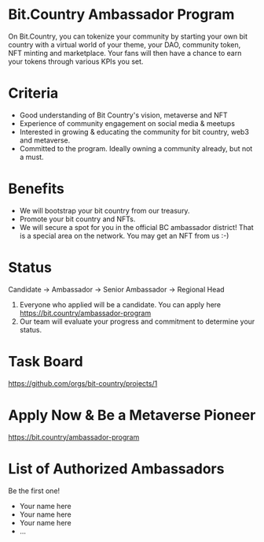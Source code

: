 # Bit.Country Ambassador Program

On Bit.Country, you can tokenize your community by starting your own bit country with a virtual world of your theme, your DAO, community token, NFT minting and marketplace. Your fans will then have a chance to earn your tokens through various KPIs you set.



# Criteria

- Good understanding of Bit Country's vision, metaverse and NFT
- Experience of community engagement on social media & meetups
- Interested in growing & educating the community for bit country, web3 and metaverse.
- Committed to the program. Ideally owning a community already, but not a must.

# Benefits

- We will bootstrap your bit country from our treasury.
- Promote your bit country and NFTs.
- We will secure a spot for you in the official BC ambassador district! That is a special area on the network. You may get an NFT from us :-)

# Status

Candidate -> Ambassador -> Senior Ambassador -> Regional Head

1. Everyone who applied will be a candidate. You can apply here https://bit.country/ambassador-program
2. Our team will evaluate your progress and commitment to determine your status.

# Task Board
https://github.com/orgs/bit-country/projects/1

# Apply Now & Be a Metaverse Pioneer
https://bit.country/ambassador-program

# List of Authorized Ambassadors
Be the first one!

- Your name here
- Your name here
- Your name here
- ...


